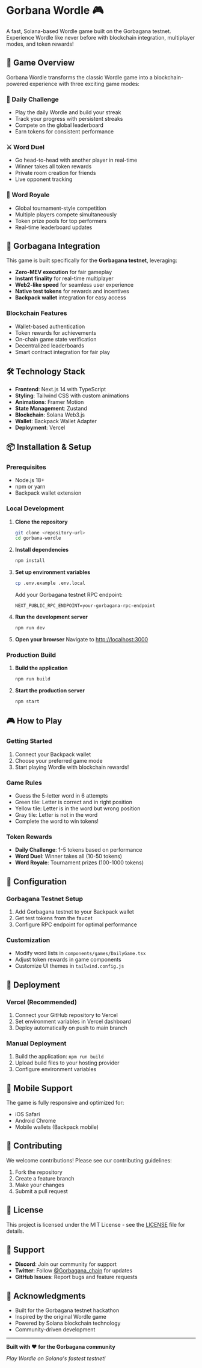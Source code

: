 # Gorbana Wordle 🎮

A fast, Solana-based Wordle game built on the Gorbagana testnet. Experience Wordle like never before with blockchain integration, multiplayer modes, and token rewards!

## 🎯 Game Overview

Gorbana Wordle transforms the classic Wordle game into a blockchain-powered experience with three exciting game modes:

### 📅 Daily Challenge
- Play the daily Wordle and build your streak
- Track your progress with persistent streaks
- Compete on the global leaderboard
- Earn tokens for consistent performance

### ⚔️ Word Duel
- Go head-to-head with another player in real-time
- Winner takes all token rewards
- Private room creation for friends
- Live opponent tracking

### 👑 Word Royale
- Global tournament-style competition
- Multiple players compete simultaneously
- Token prize pools for top performers
- Real-time leaderboard updates

## 🚀 Gorbagana Integration

This game is built specifically for the **Gorbagana testnet**, leveraging:

- **Zero-MEV execution** for fair gameplay
- **Instant finality** for real-time multiplayer
- **Web2-like speed** for seamless user experience
- **Native test tokens** for rewards and incentives
- **Backpack wallet** integration for easy access

### Blockchain Features
- Wallet-based authentication
- Token rewards for achievements
- On-chain game state verification
- Decentralized leaderboards
- Smart contract integration for fair play

## 🛠️ Technology Stack

- **Frontend**: Next.js 14 with TypeScript
- **Styling**: Tailwind CSS with custom animations
- **Animations**: Framer Motion
- **State Management**: Zustand
- **Blockchain**: Solana Web3.js
- **Wallet**: Backpack Wallet Adapter
- **Deployment**: Vercel

## 📦 Installation & Setup

### Prerequisites
- Node.js 18+ 
- npm or yarn
- Backpack wallet extension

### Local Development

1. **Clone the repository**
   ```bash
   git clone <repository-url>
   cd gorbana-wordle
   ```

2. **Install dependencies**
   ```bash
   npm install
   ```

3. **Set up environment variables**
   ```bash
   cp .env.example .env.local
   ```
   
   Add your Gorbagana testnet RPC endpoint:
   ```
   NEXT_PUBLIC_RPC_ENDPOINT=your-gorbagana-rpc-endpoint
   ```

4. **Run the development server**
   ```bash
   npm run dev
   ```

5. **Open your browser**
   Navigate to [http://localhost:3000](http://localhost:3000)

### Production Build

1. **Build the application**
   ```bash
   npm run build
   ```

2. **Start the production server**
   ```bash
   npm start
   ```

## 🎮 How to Play

### Getting Started
1. Connect your Backpack wallet
2. Choose your preferred game mode
3. Start playing Wordle with blockchain rewards!

### Game Rules
- Guess the 5-letter word in 6 attempts
- Green tile: Letter is correct and in right position
- Yellow tile: Letter is in the word but wrong position
- Gray tile: Letter is not in the word
- Complete the word to win tokens!

### Token Rewards
- **Daily Challenge**: 1-5 tokens based on performance
- **Word Duel**: Winner takes all (10-50 tokens)
- **Word Royale**: Tournament prizes (100-1000 tokens)

## 🔧 Configuration

### Gorbagana Testnet Setup
1. Add Gorbagana testnet to your Backpack wallet
2. Get test tokens from the faucet
3. Configure RPC endpoint for optimal performance

### Customization
- Modify word lists in `components/games/DailyGame.tsx`
- Adjust token rewards in game components
- Customize UI themes in `tailwind.config.js`

## 🚀 Deployment

### Vercel (Recommended)
1. Connect your GitHub repository to Vercel
2. Set environment variables in Vercel dashboard
3. Deploy automatically on push to main branch

### Manual Deployment
1. Build the application: `npm run build`
2. Upload build files to your hosting provider
3. Configure environment variables

## 📱 Mobile Support

The game is fully responsive and optimized for:
- iOS Safari
- Android Chrome
- Mobile wallets (Backpack mobile)

## 🤝 Contributing

We welcome contributions! Please see our contributing guidelines:

1. Fork the repository
2. Create a feature branch
3. Make your changes
4. Submit a pull request

## 📄 License

This project is licensed under the MIT License - see the [LICENSE](LICENSE) file for details.

## 🐛 Support

- **Discord**: Join our community for support
- **Twitter**: Follow [@Gorbagana_chain](https://twitter.com/Gorbagana_chain) for updates
- **GitHub Issues**: Report bugs and feature requests

## 🙏 Acknowledgments

- Built for the Gorbagana testnet hackathon
- Inspired by the original Wordle game
- Powered by Solana blockchain technology
- Community-driven development

---

**Built with ❤️ for the Gorbagana community**

*Play Wordle on Solana's fastest testnet!* 